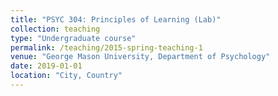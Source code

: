 ```yaml
---
title: "PSYC 304: Principles of Learning (Lab)"
collection: teaching
type: "Undergraduate course"
permalink: /teaching/2015-spring-teaching-1
venue: "George Mason University, Department of Psychology"
date: 2019-01-01
location: "City, Country"
---
```

